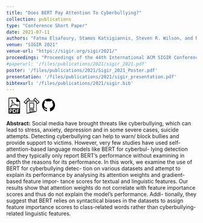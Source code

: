 ```yaml
---
title: "Does BERT Pay Attention To Cyberbullying?"
collection: publications
type: "Conference Short Paper"
date: 2021-07-11
authors: "Fatma Elsafoury, Stamos Katsigiannis, Steven R. Wilson, and Naeem Ramzan"
venue: "SIGIR 2021"
venue-url: "https://sigir.org/sigir2021/"
proceedings: "Proceedings of the 44th International ACM SIGIR Conference on Research and Development in Information Retrieval sigir 2021"
#paperurl: '/files/publications/2021/sigir_2021.pdf'
poster: '/files/publications/2021/Sigir_2021_Poster.pdf'
presentation: '/files/publications/2021/sigir_presentation.pdf'
bibtexurl: '/files/publications/2021/sigir.bib'
---
```

<a href="/files/publications/2021/sigir_2021.pdf"><img src="/images/paper_symbol.png" alt="Link to paper" style="width:42px;height:42px;"></a>
<a href="/files/publications/2021/Sigir_2021_Poster.pdf"><img src="/images/poster_symbol.png" alt="Link to poster" style="width:42px;height:42px;"></a>
<a href="https://github.com/efatmae/Does-BERT-pay-attention-to-cyberbullying-/tree/main/Does-BERT-pay-attention-to-cyberbullying-"><img src="/images/github_symbol.png" alt="Link to code" style="width:42px;height:42px;"></a>


**Abstract:** Social media have brought threats like cyberbullying, which can
lead to stress, anxiety, depression and in some severe cases, suicide
attempts. Detecting cyberbullying can help to warn/ block bullies
and provide support to victims. However, very few studies have
used self-attention-based language models like BERT for cyberbul-
lying detection and they typically only report BERT’s performance
without examining in depth the reasons for its performance. In
this work, we examine the use of BERT for cyberbullying detec-
tion on various datasets and attempt to explain its performance by
analysing its attention weights and gradient-based feature impor-
tance scores for textual and linguistic features. Our results show
that attention weights do not correlate with feature importance
scores and thus do not explain the model’s performance. Addi-
tionally, they suggest that BERT relies on syntactical biases in the
datasets to assign feature importance scores to class-related words
rather than cyberbullying-related linguistic features.